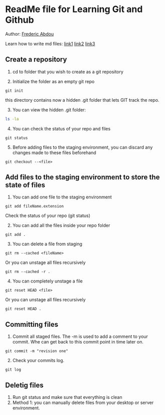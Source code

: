 # ReadMe file for Learning Git and Github 
Author: [Frederic Abdou](http://fredericabdou.com)

Learn how to write md files: 
[link1](https://guides.github.com/features/mastering-markdown/)
[link2](https://help.github.com/articles/basic-writing-and-formatting-syntax/#quoting-code)
[link3](https://github.com/adam-p/markdown-here/wiki/Markdown-Cheatsheet)


## Create a repository 
1. cd to folder that you wish to create as a git repository 
 
2. Initialize the folder as an empty git repo
```
git init
```
this directory contains now a hidden .git folder that lets GIT track the repo. 

3. You can view the hidden .git folder: 
```bash
ls -la
```
4. You can check the status of your repo and files 
```
git status 
```
5. Before adding files to the staging environment, you can discard any changes made to these files beforehand
```
git checkout --<file> 
```

## Add files to the staging environment to store the state of files
1. You can add one file to the staging environment
```
git add fileName.extension 
```
Check the status of your repo (git status)

2. You can add all the files inside your repo folder
``` 
git add .
```
3. You can delete a file from staging 
```
git rm --cached <fileName>
```
Or you can unstage all files recursively
```
git rm --cached -r .
```
4. You can completely unstage a file
``` 
git reset HEAD <file> 
```
Or you can unstage all files recursively
```
git reset HEAD .
```

## Committing files 
1. Commit all staged files. The -m is used to add a comment to your commit. Whe can get back to this commit point in time later on. 
```
git commit -m "revision one" 
```
2. Check your commits log. 
```
git log
```

## Deletig files

1. Run git status and make sure that everything is clean
2. Method 1: you can manually delete files from your desktop or server environment.



